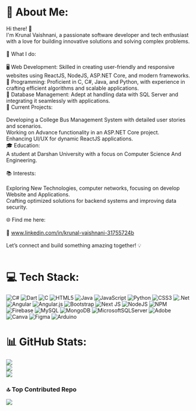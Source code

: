 # 💫 About Me:
Hi there! 👋<br>I'm Krunal Vaishnani, a passionate software developer and tech enthusiast with a love for building innovative solutions and solving complex problems.<br><br>🌟 What I do:<br><br>🖥️ Web Development: Skilled in creating user-friendly and responsive websites using ReactJS, NodeJS, ASP.NET Core, and modern frameworks.<br>📱 Programming: Proficient in C, C#, Java, and Python, with experience in crafting efficient algorithms and scalable applications.<br>💾 Database Management: Adept at handling data with SQL Server and integrating it seamlessly with applications.<br>🚀 Current Projects:<br><br>Developing a College Bus Management System with detailed user stories and scenarios.<br>Working on Advance functionality in an ASP.NET Core project.<br>Enhancing UI/UX for dynamic ReactJS applications.<br>🎓 Education:<br>A student at Darshan University with a focus on Computer Science And Engineering.<br><br>📚 Interests:<br><br>Exploring New Technologies, computer networks, focusing on develop Website and Applications.<br>Crafting optimized solutions for backend systems and improving data security.<br><br>🌐 Find me here:<br><br>💼 www.linkedin.com/in/krunal-vaishnani-31755724b<br><br>Let’s connect and build something amazing together! 💡<br><br>


# 💻 Tech Stack:
![C#](https://img.shields.io/badge/c%23-%23239120.svg?style=for-the-badge&logo=csharp&logoColor=white) ![Dart](https://img.shields.io/badge/dart-%230175C2.svg?style=for-the-badge&logo=dart&logoColor=white) ![C](https://img.shields.io/badge/c-%2300599C.svg?style=for-the-badge&logo=c&logoColor=white) ![HTML5](https://img.shields.io/badge/html5-%23E34F26.svg?style=for-the-badge&logo=html5&logoColor=white) ![Java](https://img.shields.io/badge/java-%23ED8B00.svg?style=for-the-badge&logo=openjdk&logoColor=white) ![JavaScript](https://img.shields.io/badge/javascript-%23323330.svg?style=for-the-badge&logo=javascript&logoColor=%23F7DF1E) ![Python](https://img.shields.io/badge/python-3670A0?style=for-the-badge&logo=python&logoColor=ffdd54) ![CSS3](https://img.shields.io/badge/css3-%231572B6.svg?style=for-the-badge&logo=css3&logoColor=white) ![.Net](https://img.shields.io/badge/.NET-5C2D91?style=for-the-badge&logo=.net&logoColor=white) ![Angular](https://img.shields.io/badge/angular-%23DD0031.svg?style=for-the-badge&logo=angular&logoColor=white) ![Angular.js](https://img.shields.io/badge/angular.js-%23E23237.svg?style=for-the-badge&logo=angularjs&logoColor=white) ![Bootstrap](https://img.shields.io/badge/bootstrap-%238511FA.svg?style=for-the-badge&logo=bootstrap&logoColor=white) ![Next JS](https://img.shields.io/badge/Next-black?style=for-the-badge&logo=next.js&logoColor=white) ![NodeJS](https://img.shields.io/badge/node.js-6DA55F?style=for-the-badge&logo=node.js&logoColor=white) ![NPM](https://img.shields.io/badge/NPM-%23CB3837.svg?style=for-the-badge&logo=npm&logoColor=white) ![Firebase](https://img.shields.io/badge/firebase-a08021?style=for-the-badge&logo=firebase&logoColor=ffcd34) ![MySQL](https://img.shields.io/badge/mysql-4479A1.svg?style=for-the-badge&logo=mysql&logoColor=white) ![MongoDB](https://img.shields.io/badge/MongoDB-%234ea94b.svg?style=for-the-badge&logo=mongodb&logoColor=white) ![MicrosoftSQLServer](https://img.shields.io/badge/Microsoft%20SQL%20Server-CC2927?style=for-the-badge&logo=microsoft%20sql%20server&logoColor=white) ![Adobe](https://img.shields.io/badge/adobe-%23FF0000.svg?style=for-the-badge&logo=adobe&logoColor=white) ![Canva](https://img.shields.io/badge/Canva-%2300C4CC.svg?style=for-the-badge&logo=Canva&logoColor=white) ![Figma](https://img.shields.io/badge/figma-%23F24E1E.svg?style=for-the-badge&logo=figma&logoColor=white) ![Arduino](https://img.shields.io/badge/-Arduino-00979D?style=for-the-badge&logo=Arduino&logoColor=white)
# 📊 GitHub Stats:
![](https://github-readme-stats.vercel.app/api?username=KrunalVaishnani&theme=dark&hide_border=false&include_all_commits=false&count_private=false)<br/>
![](https://github-readme-streak-stats.herokuapp.com/?user=KrunalVaishnani&theme=dark&hide_border=false)<br/>
![](https://github-readme-stats.vercel.app/api/top-langs/?username=KrunalVaishnani&theme=dark&hide_border=false&include_all_commits=false&count_private=false&layout=compact)

### 🔝 Top Contributed Repo
![](https://github-contributor-stats.vercel.app/api?username=KrunalVaishnani&limit=5&theme=transparent&combine_all_yearly_contributions=true)

<!-- Proudly created with GPRM ( https://gprm.itsvg.in ) -->
